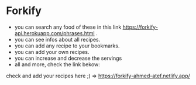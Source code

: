 # Forkify
- you can search any food of these in this link https://forkify-api.herokuapp.com/phrases.html .
- you can see infos about all recipes.
- you can add any recipe to your bookmarks.
- you can add your own recipes.
- you can increase and decrease the servings 
- all and more, check the link bekow: 

check and add your recipes here ;) => https://forkify-ahmed-atef.netlify.app/
